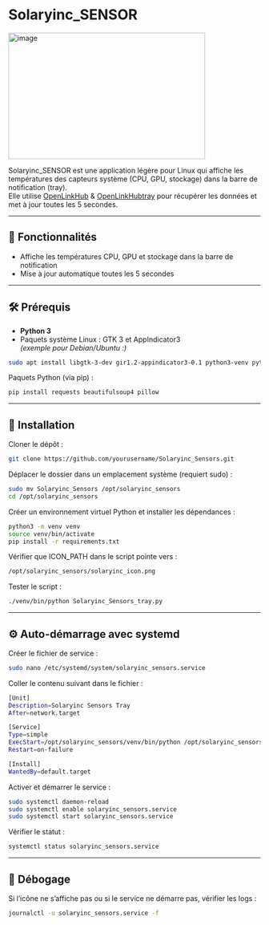 # Solaryinc_SENSOR
<img width="393" height="252" alt="image" src="https://github.com/user-attachments/assets/7ba6656a-436a-4368-b807-47c5a0dc1cf3" />

Solaryinc_SENSOR est une application légère pour Linux qui affiche les températures des capteurs système (CPU, GPU, stockage) dans la barre de notification (tray).  
Elle utilise [OpenLinkHub](https://github.com/jurkovic-nikola/OpenLinkHub) & [OpenLinkHubtray](https://github.com/jurkovic-nikola/openlinkhub-tray) pour récupérer les données et met à jour toutes les 5 secondes. 

---

## 🚀 Fonctionnalités

- Affiche les températures CPU, GPU et stockage dans la barre de notification
- Mise à jour automatique toutes les 5 secondes

---

## 🛠️ Prérequis

- **Python 3**
- Paquets système Linux : GTK 3 et AppIndicator3  
  *(exemple pour Debian/Ubuntu :)*

```bash
sudo apt install libgtk-3-dev gir1.2-appindicator3-0.1 python3-venv python3-pip
```

Paquets Python (via pip) :

```bash
pip install requests beautifulsoup4 pillow
```

---

## 💾 Installation

Cloner le dépôt :

```bash
git clone https://github.com/yourusername/Solaryinc_Sensors.git
```

Déplacer le dossier dans un emplacement système (requiert sudo) :

```bash
sudo mv Solaryinc_Sensors /opt/solaryinc_sensors
cd /opt/solaryinc_sensors
```

Créer un environnement virtuel Python et installer les dépendances :

```bash
python3 -m venv venv
source venv/bin/activate
pip install -r requirements.txt
```

Vérifier que ICON_PATH dans le script pointe vers :

```bash
/opt/solaryinc_sensors/solaryinc_icon.png
```

Tester le script :

```bash
./venv/bin/python Solaryinc_Sensors_tray.py
```

---

## ⚙️ Auto-démarrage avec systemd

Créer le fichier de service :

```bash
sudo nano /etc/systemd/system/solaryinc_sensors.service
```

Coller le contenu suivant dans le fichier :

```bash
[Unit]
Description=Solaryinc Sensors Tray
After=network.target

[Service]
Type=simple
ExecStart=/opt/solaryinc_sensors/venv/bin/python /opt/solaryinc_sensors/Solaryinc_Sensors_tray.py
Restart=on-failure

[Install]
WantedBy=default.target
```

Activer et démarrer le service :

```bash
sudo systemctl daemon-reload
sudo systemctl enable solaryinc_sensors.service
sudo systemctl start solaryinc_sensors.service
```

Vérifier le statut :

```bash
systemctl status solaryinc_sensors.service
```

---

## 🔧 Débogage

Si l’icône ne s’affiche pas ou si le service ne démarre pas, vérifier les logs :

```bash
journalctl -u solaryinc_sensors.service -f
```
